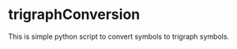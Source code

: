 trigraphConversion
==================

This is simple python script to convert symbols to trigraph symbols.

